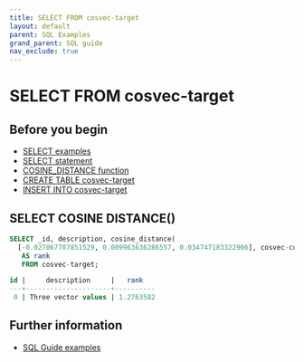 ```yaml
---
title: SELECT FROM cosvec-target
layout: default
parent: SQL Examples
grand_parent: SQL guide
nav_exclude: true
---
```

# SELECT FROM cosvec-target

## Before you begin
* [SELECT examples](/docs/sql-guide/examples/sql-eg-home/#select-examples)
* [SELECT statement](/docs/sql-guide/statements/statement-select)
* [COSINE_DISTANCE function](/docs/sql-guide/functions/function-cosine-distance)
* [CREATE TABLE cosvec-target](/docs/sql-guide/examples/sql-eg-table/sql-eg-table-create-cosvec-target)
* [INSERT INTO cosvec-target](/docs/sql-guide/examples/sql-eg-insert/sql-eg-insert-cosvec-target)

## SELECT COSINE DISTANCE()

```sql
SELECT _id, description, cosine_distance(
  [-0.027067707851529, 0.009963636286557, 0.034747183322906], cosvec-col)
   AS rank
   FROM cosvec-target;

id |     description     |   rank
---+---------------------+----------
 0 | Three vector values | 1.2763582

```

## Further information

* [SQL Guide examples](/docs/sql-guide/examples/sql-eg-home)
